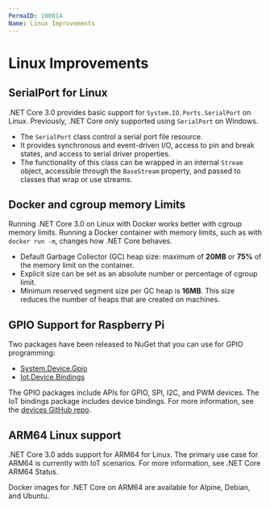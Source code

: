 ```yaml
---
PermaID: 100014
Name: Linux Improvements
---
```


# Linux Improvements

## SerialPort for Linux

.NET Core 3.0 provides basic support for `System.IO.Ports.SerialPort` on Linux. Previously, .NET Core only supported using `SerialPort` on Windows.

 - The `SerialPort` class control a serial port file resource. 
 - It provides synchronous and event-driven I/O, access to pin and break states, and access to serial driver properties. 
 - The functionality of this class can be wrapped in an internal `Stream` object, accessible through the `BaseStream` property, and passed to classes that wrap or use streams.

## Docker and cgroup memory Limits

Running .NET Core 3.0 on Linux with Docker works better with cgroup memory limits. Running a Docker container with memory limits, such as with `docker run -m`, changes how .NET Core behaves.

 - Default Garbage Collector (GC) heap size: maximum of **20MB** or **75%** of the memory limit on the container.
 - Explicit size can be set as an absolute number or percentage of cgroup limit.
 - Minimum reserved segment size per GC heap is **16MB**. This size reduces the number of heaps that are created on machines.

## GPIO Support for Raspberry Pi

Two packages have been released to NuGet that you can use for GPIO programming:

 - [System.Device.Gpio](https://www.nuget.org/packages/System.Device.Gpio)
 - [Iot.Device.Bindings](https://www.nuget.org/packages/Iot.Device.Bindings)

The GPIO packages include APIs for GPIO, SPI, I2C, and PWM devices. The IoT bindings package includes device bindings. For more information, see the [devices GitHub repo](https://github.com/dotnet/iot/blob/master/src/devices/).

## ARM64 Linux support

.NET Core 3.0 adds support for ARM64 for Linux. The primary use case for ARM64 is currently with IoT scenarios. For more information, see .NET Core ARM64 Status.

Docker images for .NET Core on ARM64 are available for Alpine, Debian, and Ubuntu.
